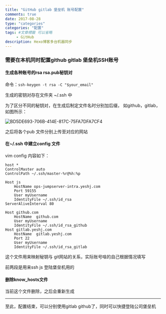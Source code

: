 ```yaml
---
title: "GitHub gitlab 堡垒机 账号配置"
comments: true
date: 2017-08-28
type: "categories"
categories: "配置"
tags: #文章標籤 可以省略
     - GitHub
description: Hexo博客多台机器同步
---
```




###  需要在本机同时配置github  gitlab  堡垒机SSH账号

#### 生成各种账号的rsa rsa.pub秘钥对

命令：`ssh-keygen -t rsa -C "$your_email"`

生成的密钥对存在文件夹  ~/.ssh 中

为了区分不同的秘钥对，在生成后制定文件名时分别加后缀， 如github，gitlab，如图所示：



![BD5DE693-706B-414E-817C-75FA7DFA7CF4](https://ws2.sinaimg.cn/large/006tKfTcgy1fiyq76le8yj30li0700u6.jpg)

之后将各个pub 文件分别上传至对应的网站

#### 在~/.ssh 中建立config 文件

vim config  内容如下：

```Shell
host *
ControlMaster auto
ControlPath ~/.ssh/master-%r@%h:%p

Host js
    HostName ops-jumpserver-intra.yeshj.com
    Port 59155
    User myUsername
    IdentityFile ~/.ssh/id_rsa
ServerAliveInterval 80

Host github.com
    HostName  github.com
    User myUsername
    IdentityFile ~/.ssh/id_rsa_github
Host gitlab.yeshj.com
    HostName  gitlab.yeshj.com
    Port 22
    User myUsername
    IdentityFile ~/.ssh/id_rsa_gitlab
```



这个文件用来映射秘钥与 git网站的关系，实际账号啥的自己根据情况填写

前两段是用来ssh js 登陆堡垒机用的



#### 删除know_hosts文件

当前这个文件删除，之后会重新生成



----

至此，配置结束，可以分别使用gitlab github了，同时可以快捷登陆公司堡垒机







